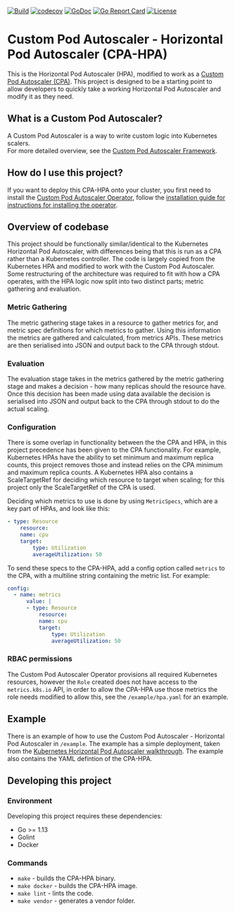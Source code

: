[![Build](https://github.com/jthomperoo/horizontal-pod-autoscaler/workflows/main/badge.svg)](https://github.com/jthomperoo/horizontal-pod-autoscaler/actions)
[![codecov](https://codecov.io/gh/jthomperoo/horizontal-pod-autoscaler/branch/master/graph/badge.svg)](https://codecov.io/gh/jthomperoo/horizontal-pod-autoscaler)
[![GoDoc](https://godoc.org/github.com/jthomperoo/horizontal-pod-autoscaler?status.svg)](https://godoc.org/github.com/jthomperoo/horizontal-pod-autoscaler)
[![Go Report Card](https://goreportcard.com/badge/github.com/jthomperoo/horizontal-pod-autoscaler)](https://goreportcard.com/report/github.com/jthomperoo/horizontal-pod-autoscaler)
[![License](http://img.shields.io/:license-apache-blue.svg)](http://www.apache.org/licenses/LICENSE-2.0.html)
# Custom Pod Autoscaler - Horizontal Pod Autoscaler (CPA-HPA)

This is the Horizontal Pod Autoscaler (HPA), modified to work as a [Custom Pod Autoscaler (CPA)](https://github.com/jthomperoo/custom-pod-autoscaler). This project is designed to be a starting point to allow developers to quickly take a working Horizontal Pod Autoscaler and modify it as they need.

## What is a Custom Pod Autoscaler?

A Custom Pod Autoscaler is a way to write custom logic into Kubernetes scalers.  
For more detailed overview, see the [Custom Pod Autoscaler Framework](https://github.com/jthomperoo/custom-pod-autoscaler/wiki/Custom-Pod-Autoscaler-Framework).

## How do I use this project?

If you want to deploy this CPA-HPA onto your cluster, you first need to install the [Custom Pod Autoscaler Operator](https://github.com/jthomperoo/custom-pod-autoscaler-operator), follow the [installation guide for instructions for installing the operator](https://github.com/jthomperoo/custom-pod-autoscaler-operator/blob/master/INSTALL.md).

## Overview of codebase

This project should be functionally similar/identical to the Kubernetes Horizontal Pod Autoscaler, with differences being that this is run as a CPA rather than a Kubernetes controller. The code is largely copied from the Kubernetes HPA and modified to work with the Custom Pod Autoscaler. Some restructuring of the architecture was required to fit with how a CPA operates, with the HPA logic now split into two distinct parts; metric gathering and evaluation.

### Metric Gathering

The metric gathering stage takes in a resource to gather metrics for, and metric spec definitions for which metrics to gather. Using this information the metrics are gathered and calculated, from metrics APIs. These metrics are then serialised into JSON and output back to the CPA through stdout.

### Evaluation

The evaluation stage takes in the metrics gathered by the metric gathering stage and makes a decision - how many replicas should the resource have. Once this decision has been made using data available the decision is serialised into JSON and output back to the CPA through stdout to do the actual scaling.

### Configuration

There is some overlap in functionality between the the CPA and HPA, in this project precedence has been given to the CPA functionality. For example, Kubernetes HPAs have the ability to set minimum and maximum replica counts, this project removes those and instead relies on the CPA minimum and maximum replica counts. A Kubernetes HPA also contains a ScaleTargetRef for deciding which resource to target when scaling; for this project only the ScaleTargetRef of the CPA is used.  

Deciding which metrics to use is done by using `MetricSpecs`, which are a key part of HPAs, and look like this:
```yaml
- type: Resource
    resource:
    name: cpu
    target:
        type: Utilization
        averageUtilization: 50
```
To send these specs to the CPA-HPA, add a config option called `metrics` to the CPA, with a multiline string containing the metric list. For example:
```yaml
config: 
  - name: metrics
      value: |
      - type: Resource
          resource:
          name: cpu
          target:
              type: Utilization
              averageUtilization: 50
```

### RBAC permissions

The Custom Pod Autoscaler Operator provisions all required Kubernetes resources, however the `Role` created does not have access to the `metrics.k8s.io` API, in order to allow the CPA-HPA use those metrics the role needs modified to allow this, see the `/example/hpa.yaml` for an example.

## Example

There is an example of how to use the Custom Pod Autoscaler - Horizontal Pod Autoscaler in `/example`. The example has a simple deployment, taken from the [Kubernetes Horizontal Pod Autoscaler walkthrough](https://kubernetes.io/docs/tasks/run-application/horizontal-pod-autoscale-walkthrough/). The example also contains the YAML defintion of the CPA-HPA.

## Developing this project
### Environment
Developing this project requires these dependencies:

* Go >= 1.13
* Golint
* Docker

### Commands

* `make` - builds the CPA-HPA binary.
* `make docker` - builds the CPA-HPA image.
* `make lint` - lints the code.
* `make vendor` - generates a vendor folder.
